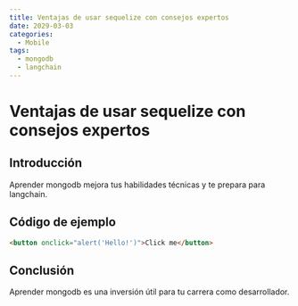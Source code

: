 ```yaml
---
title: Ventajas de usar sequelize con consejos expertos
date: 2029-03-03
categories:
  - Mobile
tags:
  - mongodb
  - langchain
---
```


# Ventajas de usar sequelize con consejos expertos

## Introducción

Aprender mongodb mejora tus habilidades técnicas y te prepara para langchain.

## Código de ejemplo

```html
<button onclick="alert('Hello!')">Click me</button>
```

## Conclusión

Aprender mongodb es una inversión útil para tu carrera como desarrollador.